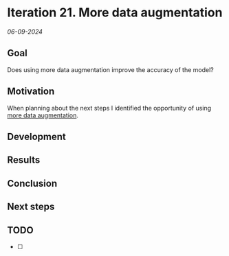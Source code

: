 # Iteration 21. More data augmentation

_06-09-2024_

## Goal

Does using more data augmentation improve the accuracy of the model?

## Motivation

When planning about the next steps I identified the opportunity of using [more data augmentation](Iteration_16_next_steps.md#more-data-augmentation).

## Development

## Results

## Conclusion

## Next steps

## TODO

- [ ]
